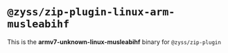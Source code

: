 # `@zyss/zip-plugin-linux-arm-musleabihf`

This is the **armv7-unknown-linux-musleabihf** binary for `@zyss/zip-plugin`

